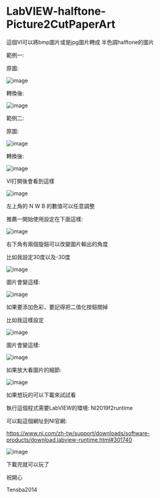 # LabVIEW-halftone-Picture2CutPaperArt

這個VI可以將bmp圖片或是jpg圖片轉成 半色調halftone的圖片

範例一:

原圖:

![image](https://user-images.githubusercontent.com/103232200/162353880-9340695e-2fd9-4c2e-acca-f86ba5f07694.png)

轉換後:

![image](https://user-images.githubusercontent.com/103232200/162353918-c21ab96b-afbe-467c-928e-d6cd0cd488aa.png)


範例二:

原圖:

![image](https://user-images.githubusercontent.com/103232200/162354064-cdfd49f8-87d3-4f5f-8ea8-27f261ac5673.png)

轉換後:

![image](https://user-images.githubusercontent.com/103232200/162354115-b75e5430-5a21-4d87-a1ad-a3de2f9d5f09.png)


VI打開後會看到這樣

![image](https://user-images.githubusercontent.com/103232200/162354351-0ce95f88-0471-4aaf-81a1-a35456bb8471.png)

左上角的 N W B 的數值可以任意調整

推薦一開始使用設定在下面這樣:

![image](https://user-images.githubusercontent.com/103232200/162354489-e7769b7d-811d-4c00-9352-747f97244812.png)


右下角有兩個旋鈕可以改變圖片輸出的角度

比如我設定30度以及-30度

![image](https://user-images.githubusercontent.com/103232200/162354613-a5db3d0a-d42b-42dc-ac7b-23f36980972c.png)

圖片會變這樣:

![image](https://user-images.githubusercontent.com/103232200/162354744-186bd18b-c0d3-4060-a8d7-8992e5f4e540.png)



如果要添加色彩，要記得把二值化按鈕關掉

比如我這樣設定

![image](https://user-images.githubusercontent.com/103232200/162355115-049cae68-9280-42bf-8306-5a5e965f576a.png)

圖片會變這樣:

![image](https://user-images.githubusercontent.com/103232200/162355172-d58b8aa7-938f-4a4c-9218-78971721ef12.png)

如果放大看圖片的細節:

![image](https://user-images.githubusercontent.com/103232200/162355231-a4a1053a-fec1-43fd-af11-327b5a37209b.png)


如果想玩的可以下載來試試看

執行這個程式需要LabVIEW的環境: NI2019f2runtime

可以點這個網址到NI官網:

https://www.ni.com/zh-tw/support/downloads/software-products/download.labview-runtime.html#301740

![image](https://user-images.githubusercontent.com/103232200/162355655-e64090a3-f382-4a32-b79b-102ae35f74e7.png)


下載完就可以玩了

祝開心


Tensba2014

















